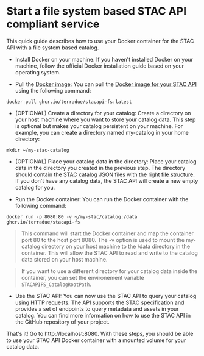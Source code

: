# Start a file system based STAC API compliant service

This quick guide describes how to use your Docker container for the STAC API with a file system based catalog.

* Install Docker on your machine: If you haven't installed Docker on your machine, follow the official Docker installation guide based on your operating system.

* Pull the [Docker image](https://github.com/Terradue/DotNetStac.Api/pkgs/container/stacapi-fs): You can pull the [Docker image for your STAC API](https://github.com/Terradue/DotNetStac.Api/pkgs/container/stacapi-fs) using the following command:
  
```console
docker pull ghcr.io/terradue/stacapi-fs:latest
```

* (OPTIONAL) Create a directory for your catalog: Create a directory on your host machine where you want to store your catalog data. This step is optional but makes your catalog persistent on your machine. For example, you can create a directory named my-catalog in your home directory:

```console
mkdir ~/my-stac-catalog
```

* (OPTIONAL) Place your catalog data in the directory: Place your catalog data in the directory you created in the previous step. The directory should contain the STAC catalog JSON files with the right [file structure](xref:fileSystemImplementation#file_system_structure). If you don't have any catalog data, the STAC API will create a new empty catalog for you.

* Run the Docker container: You can run the Docker container with the following command:

```console
docker run -p 8080:80 -v ~/my-stac/catalog:/data ghcr.io/terradue/stacapi-fs
```

> This command will start the Docker container and map the container port 80 to the host port 8080. The -v option is used to mount the my-catalog directory on your host machine to the /data directory in the container. This will allow the STAC API to read and write to the catalog data stored on your host machine.

> If you want to use a different directory for your catalog data inside the container, you can set the environement variable `STACAPIFS_CatalogRootPath`. 

* Use the STAC API: You can now use the STAC API to query your catalog using HTTP requests. The API supports the STAC specification and provides a set of endpoints to query metadata and assets in your catalog. You can find more information on how to use the STAC API in the GitHub repository of your project.

That's it! Go to http://localhost:8080. With these steps, you should be able to use your STAC API Docker container with a mounted volume for your catalog data.